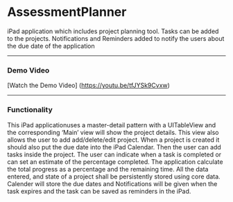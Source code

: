 # AssessmentPlanner

iPad application which includes project planning tool. Tasks can be added to the projects.
Notifications and Reminders added to notify the users about the due date of the application

---
### Demo Video

[Watch the Demo Video] (https://youtu.be/tfJYSk9Cvxw)

---
### Functionality

This iPad applicationuses a master-detail pattern with a UITableView and the corresponding ‘Main’ view will show the project details. This view also allows the user to add add/delete/edit project. When a project is created it should also put the due date into the iPad Calendar. Then the user can add tasks inside the project. The user can indicate when a task is completed or can set an estimate of the percentage completed. The application calculate the total progress as a percentage and the remaining time. All the data entered, and state of a project shall be persistently stored using core data. Calender will store the due dates and Notifications will be given when the task expires and the task can be saved as reminders in the iPad.
